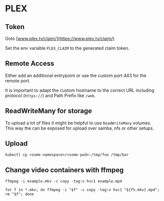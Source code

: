 # PLEX

## Token

Goto [www.plex.tv/claim/](https://www.plex.tv/claim/)

Set the env variable `PLEX_CLAIM` to the generated claim token.


## Remote Access

Either add an additional entrypoint or use the custom port 443 for the remote port.

It is important to adapt the custom hostname to the correct URL including protocol (`https://`)
and Path Prefix like `/web`.


## ReadWriteMany for storage

To upload a lot of files it might be helpful to use `ReadWriteMany` volumes. This way the can be exposed
for upload over samba, nfs or other setups.


## Upload

```
kubectl cp <some-namespace>/<some-pod>:/tmp/foo /tmp/bar
```

## Change video containers with ffmpeg

```
ffmpeg -i example.mkv -c copy -tag:v hvc1 example.mp4
```


```
for f in *.mkv; do ffmpeg -i "$f" -c copy -tag:v hvc1 "${f%.mkv}.mp4"; rm "$f"; done
```
